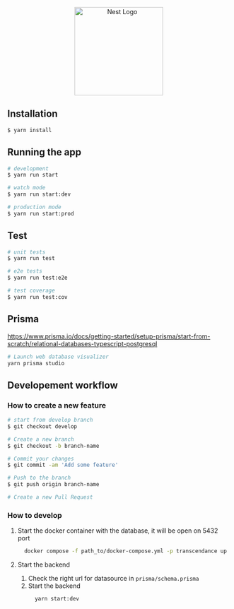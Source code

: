 <p align="center">
  <a href="http://nestjs.com/" target="blank"><img src="https://nestjs.com/img/logo-small.svg" width="200" alt="Nest Logo" /></a>
</p>

## Installation

```bash
$ yarn install
```

## Running the app

```bash
# development
$ yarn run start

# watch mode
$ yarn run start:dev

# production mode
$ yarn run start:prod
```

## Test

```bash
# unit tests
$ yarn run test

# e2e tests
$ yarn run test:e2e

# test coverage
$ yarn run test:cov
```

## Prisma
https://www.prisma.io/docs/getting-started/setup-prisma/start-from-scratch/relational-databases-typescript-postgresql
```bash
# Launch web database visualizer
yarn prisma studio 
```

## Developement workflow

### How to create a new feature
```bash
# start from develop branch
$ git checkout develop

# Create a new branch
$ git checkout -b branch-name

# Commit your changes
$ git commit -am 'Add some feature'

# Push to the branch
$ git push origin branch-name

# Create a new Pull Request
```

### How to develop

1. Start the docker container  with the database, it will be open on 5432 port
    ```bash
      docker compose -f path_to/docker-compose.yml -p transcendance up -d db
    ```

2. Start the backend
   1. Check the right url for datasource in `prisma/schema.prisma`
   2. Start the backend
       ```bash
         yarn start:dev
       ```
